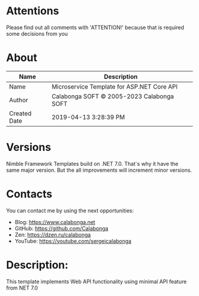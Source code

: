 ﻿# Attentions

Please find out all comments with 'ATTENTION!' because that is required some decisions from you

# About

| Name         | Description                                |
| ------------ | ------------------------------------------ |
| Name         | Microservice Template for ASP.NET Core API |
| Author       | Calabonga SOFT © 2005-2023 Calabonga SOFT  |
| Created Date | 2019-04-13 3:28:39 PM                      |

# Versions

Nimble Framework Templates build on .NET 7.0. That`s why it have the same major version. But the all improvements will increment minor versions. 

# Contacts

You can contact me by using the next opportunities:

* Blog: https://www.calabonga.net
* GitHub: https://github.com/Calabonga
* Zen: https://dzen.ru/calabonga
* YouTube: https://youtube.com/sergeicalabonga

# Description:

This template implements Web API functionality using minimal API feature from NET 7.0